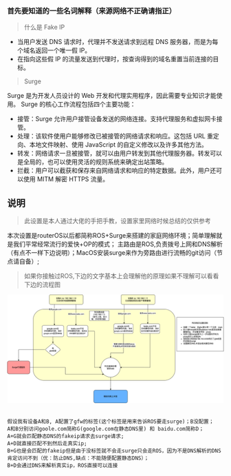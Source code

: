 
### 首先要知道的一些名词解释（来源网络不正确请指正）

> 什么是 Fake IP 
- 当用户发送 DNS 请求时，代理并不发送请求到远程 DNS 服务器，而是为每个域名返回一个唯一假 IP。
- 在指向这些假 IP 的流量发送到代理时，按查询得到的域名重置当前连接的目标。

> Surge

Surge 是为开发人员设计的 Web 开发和代理实用程序，因此需要专业知识才能使用。
Surge 的核心工作流程包括四个主要功能：
- 接管：Surge 允许用户接管设备发送的网络连接。支持代理服务和虚拟网卡接管。
- 处理：该软件使用户能够修改已被接管的网络请求和响应。这包括 URL 重定向、本地文件映射、使用 JavaScript 的自定义修改以及许多其他方法。
- 转发：网络请求一旦被接管，就可以由用户转发到其他代理服务器。转发可以是全局的，也可以使用灵活的规则系统来确定出站策略。
- 拦截：用户可以截获和保存来自网络请求和响应的特定数据。此外，用户还可以使用 MITM 解密 HTTPS 流量。


## 说明

> 此设置是本人通过大佬的手把手教，设置家里网络时候总结的仅供参考

本次设置是routerOS以后都简称ROS+Surge来搭建的家庭网络环境；简单理解就是我们平常经常流行的爱快+OP的模式；
主路由是ROS,负责拨号上网和DNS解析（有点不一样下边说明）；MacOS安装surge来作为旁路由进行流畅的git访问（节点请自备）;

> 如果你接触过ROS,下边的文字基本上会理解他的原理如果不理解可以看看下边的流程图

![DNS分流.png](./DNS分流.png)

```jupyter

假设我有设备A和B, A配置了gfw的标签(这个标签是用来告诉ROS要走surge)；B没配置；
A和B分别访问goole.com简称G(google.com在静态DNS里) 和 baidu.com简称D；
A+G就会匹配静态DNS的fakeip请求去surge请求; 
A+D就直接匹配不到然后走真实ip;
B+G也是会匹配的fakeip但是由于没标签就不会走surge只会走ROS，因为不是DNS解析的DNS肯定访问不到（优：防止DNS,缺点：不能随便配置静态DNS）；
B+D会通过DNS来解析真实ip，ROS直接可以连接
```